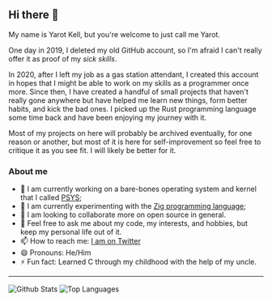 ## Hi there 👋

My name is Yarot Kell, but you're welcome to just call me Yarot.

One day in 2019, I deleted my old GitHub account, so I'm afraid I can't really offer it as proof of my *sick skills*.

In 2020, after I left my job as a gas station attendant, I created this account in hopes that I might be able to work on my skills as a programmer
once more. Since then, I have created a handful of small projects that haven't really gone anywhere but have helped me learn new things, form better
habits, and kick the bad ones. I picked up the Rust programming language some time back and have been enjoying my journey with it.

Most of my projects on here will probably be archived eventually, for one reason or another, but most of it is here for self-improvement so feel free
to critique it as you see fit. I will likely be better for it.

### About me

- 🔭 I am currently working on a bare-bones operating system and kernel that I called [PSYS](https://github.com/mnimi/psys);
- 🌱 I am currently experimenting with the [Zig programming language](https://ziglang.org);
- 👯 I am looking to collaborate more on open source in general.
- 💬 Feel free to ask me about my code, my interests, and hobbies, but keep my personal life out of it.
- 📫 How to reach me: [I am on Twitter](https://twitter.com/yarotk)
- 😄 Pronouns: He/Him
- ⚡ Fun fact: Learned C through my childhood with the help of my uncle.

<hr/>

<!--
**mnimi/mnimi** is a ✨ _special_ ✨ repository because its `README.md` (this file) appears on your GitHub profile.

Here are some ideas to get you started:

- 🔭 I’m currently working on ...
- 🌱 I’m currently learning ...
- 👯 I’m looking to collaborate on ...
- 🤔 I’m looking for help with ...
- 💬 Ask me about ...
- 📫 How to reach me: ...
- 😄 Pronouns: ...
- ⚡ Fun fact: ...
-->

<!-- GitHub Stat Cards -->
<div white-space="nowrap">
    <img align="center" alt="Github Stats" src="https://github-readme-stats.vercel.app/api?username=mnimi&count_private=true&show_icons=true&hide_border=true&theme=dark&text_color=dfdfdf">
    <img align="center" alt="Top Languages" src="https://github-readme-stats.vercel.app/api/top-langs?username=mnimi&hide_border=true&theme=dark&text_color=fff">
</div>
